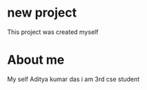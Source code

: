 # new project
This project was created myself 

# About me
My self Aditya kumar das i am 3rd cse student